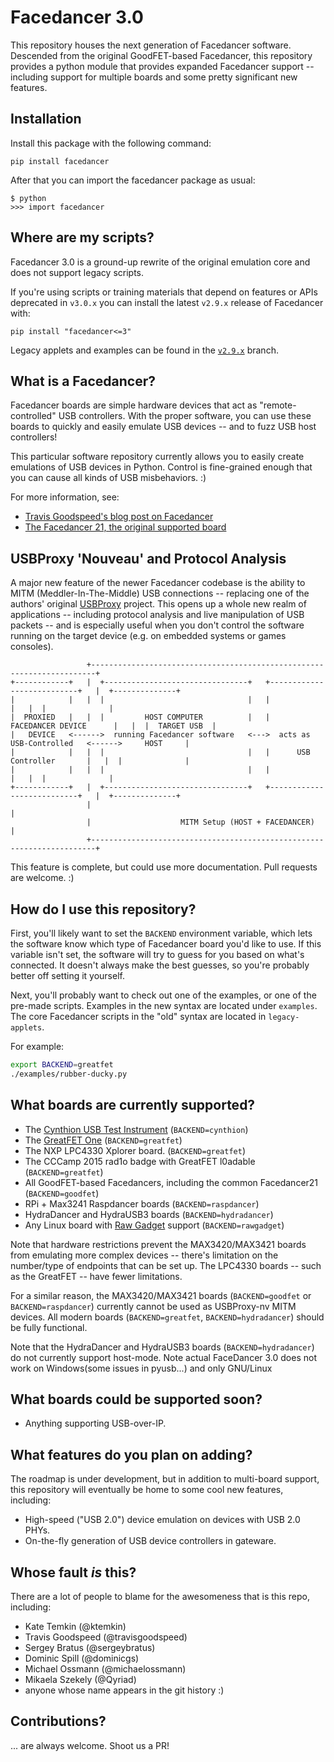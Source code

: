 # Facedancer 3.0

This repository houses the next generation of Facedancer software. Descended from
the original GoodFET-based Facedancer, this repository provides a python module
that provides expanded Facedancer support -- including support for multiple boards
and some pretty significant new features.


## Installation

Install this package with the following command:

    pip install facedancer

After that you can import the facedancer package as usual:

    $ python
    >>> import facedancer


## Where are my scripts?

Facedancer 3.0 is a ground-up rewrite of the original emulation core
and does not support legacy scripts.

If you're using scripts or training materials that depend on features
or APIs deprecated in `v3.0.x` you can install the latest `v2.9.x`
release of Facedancer with:

    pip install "facedancer<=3"

Legacy applets and examples can be found in the [`v2.9.x`](https://github.com/greatscottgadgets/facedancer/tree/v2.9.x)
branch.


## What is a Facedancer?

Facedancer boards are simple hardware devices that act as "remote-controlled" USB
controllers. With the proper software, you can use these boards to quickly and
easily emulate USB devices -- and to fuzz USB host controllers!

This particular software repository currently allows you to easily create emulations
of USB devices in Python. Control is fine-grained enough that you can cause all
kinds of USB misbehaviors. :)

For more information, see:

 * [Travis Goodspeed's blog post on Facedancer](http://travisgoodspeed.blogspot.com/2012/07/emulating-usb-devices-with-python.html)
 * [The Facedancer 21, the original supported board](http://goodfet.sourceforge.net/hardware/facedancer21/)

## USBProxy 'Nouveau' and Protocol Analysis

A major new feature of the newer Facedancer codebase is the ability to MITM (Meddler-In-The-Middle) USB connections -- replacing one of the authors' original [USBProxy](https://github.com/dominicgs/usbproxy)
project. This opens up a whole new realm of applications -- including protocol analysis
and live manipulation of USB packets -- and is especially useful when you don't control
the software running on the target device (e.g. on embedded systems or games consoles).

```
                 +-----------------------------------------------------------------------+
+------------+   |  +--------------------------------+   +---------------------------+   |  +--------------+
|            |   |  |                                |   |                           |   |  |              |
|  PROXIED   |   |  |         HOST COMPUTER          |   |    FACEDANCER DEVICE      |   |  |  TARGET USB  |
|   DEVICE   <------>  running Facedancer software   <--->  acts as USB-Controlled   <------>     HOST     |
|            |   |  |                                |   |      USB Controller       |   |  |              |
|            |   |  |                                |   |                           |   |  |              |
+------------+   |  +--------------------------------+   +---------------------------+   |  +--------------+
                 |                                                                       |
                 |                    MITM Setup (HOST + FACEDANCER)                     |
                 +-----------------------------------------------------------------------+
```


This feature is complete, but could use more documentation. Pull requests are welcome. :)


## How do I use this repository?

First, you'll likely want to set the ```BACKEND``` environment variable, which lets
the software know which type of Facedancer board you'd like to use. If this variable
isn't set, the software will try to guess for you based on what's connected. It doesn't
always make the best guesses, so you're probably better off setting it yourself.

Next, you'll probably want to check out one of the examples, or one of the pre-made scripts.
Examples in the new syntax are located under `examples`. The core Facedancer scripts in the
"old" syntax are located in `legacy-applets`.

For example:

```sh
export BACKEND=greatfet
./examples/rubber-ducky.py
```

## What boards are currently supported?

 * The [Cynthion USB Test Instrument](http://greatscottgadgets.com/cynthion/) (```BACKEND=cynthion```)
 * The [GreatFET One](http://greatscottgadgets.com/greatfet/) (```BACKEND=greatfet```)
 * The NXP LPC4330 Xplorer board. (```BACKEND=greatfet```)
 * The CCCamp 2015 rad1o badge with GreatFET l0adable (```BACKEND=greatfet```)
 * All GoodFET-based Facedancers, including the common Facedancer21 (```BACKEND=goodfet```)
 * RPi + Max3241 Raspdancer boards (```BACKEND=raspdancer```)
 * HydraDancer and HydraUSB3 boards (```BACKEND=hydradancer```)
 * Any Linux board with [Raw Gadget](https://github.com/xairy/raw-gadget) support (```BACKEND=rawgadget```)

Note that hardware restrictions prevent the MAX3420/MAX3421 boards from emulating
more complex devices -- there's limitation on the number/type of endpoints that can be
set up. The LPC4330 boards -- such as the GreatFET -- have fewer limitations.

For a similar reason, the MAX3420/MAX3421 boards (`BACKEND=goodfet` or `BACKEND=raspdancer`)
currently cannot be used as USBProxy-nv MITM devices. All modern boards (`BACKEND=greatfet`, `BACKEND=hydradancer`)
should be fully functional.

Note that the HydraDancer and HydraUSB3 boards (`BACKEND=hydradancer`) do not currently support host-mode.
Note actual FaceDancer 3.0 does not work on Windows(some issues in pyusb...) and only GNU/Linux

## What boards could be supported soon?

 * Anything supporting USB-over-IP.

## What features do you plan on adding?

The roadmap is under development, but in addition to multi-board support, this repository
will eventually be home to some cool new features, including:

 * High-speed ("USB 2.0") device emulation on devices with USB 2.0 PHYs.
 * On-the-fly generation of USB device controllers in gateware.

## Whose fault _is_ this?

There are a lot of people to blame for the awesomeness that is this repo,
including:

 * Kate Temkin (@ktemkin)
 * Travis Goodspeed (@travisgoodspeed)
 * Sergey Bratus (@sergeybratus)
 * Dominic Spill (@dominicgs)
 * Michael Ossmann (@michaelossmann)
 * Mikaela Szekely (@Qyriad)
 * anyone whose name appears in the git history :)

## Contributions?

... are always welcome. Shoot us a PR!
